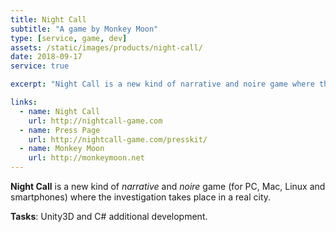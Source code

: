 ```yaml
---
title: Night Call
subtitle: "A game by Monkey Moon"
type: [service, game, dev]
assets: /static/images/products/night-call/
date: 2018-09-17
service: true

excerpt: "Night Call is a new kind of narrative and noire game where the investigation takes place in a real city."

links:
  - name: Night Call
    url: http://nightcall-game.com
  - name: Press Page
    url: http://nightcall-game.com/presskit/
  - name: Monkey Moon
    url: http://monkeymoon.net
---
```


**Night Call** is a new kind of _narrative_ and _noire_ game (for PC, Mac, Linux and smartphones) where the investigation takes place in a real city.

**Tasks**: Unity3D and C# additional development.
